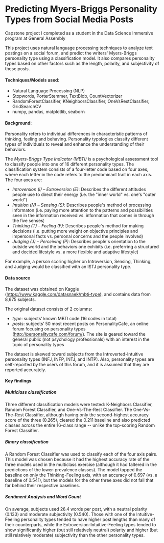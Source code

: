 # Predicting Myers-Briggs Personality Types from Social Media Posts

Capstone project I completed as a student in the Data Science Immersive program at General Assembly

This project uses natural language processing techniques to analyze text postings on a social forum, and predict the writers' Myers-Briggs personality type using a classification model. It also compares personality types based on other factors such as the length, polarity, and subjectivity of these posts.

#### Techniques/Models used:
- Natural Language Processing (NLP)
- Stopwords, PorterStemmer, TextBlob, CountVectorizer
- RandomForestClassifier, KNeighborsClassifier, OneVsRestClassifier, GridSearchCV
- numpy, pandas, matplotlib, seaborn

#### Background:
Personality refers to individual differences in characteristic patterns of thinking, feeling and behaving. Personality typologies classify different types of individuals to reveal and enhance the understanding of their behaviors.

The *_Myers-Briggs Type Indicator (MBTI)_* is a psychological assessment tool to classify people into one of 16 different personality types. The classification system consists of a four-letter code based on four axes, where each letter in the code refers to the predominant trait in each axis. The four axes are:

- *_Introversion (I) – Extroversion (E)_*: Describes the different attitudes people use to direct their energy (i.e. the "inner world" vs. one's "outer world")
- *_Intuition (N) – Sensing (S)_*: Describes people's method of processing informaton (i.e. paying more attention to the patterns and possibilities seen in the information received vs. information that comes in through the five senses)
- *_Thinking (T) – Feeling (F)_*: Describes people's method for making decisions (i.e. putting more weight on objective principles and impersonal facts vs. personal concerns and the people involved)
- *_Judging (J) – Perceiving (P)_*: Describes people's orientation to the outside world and the behaviors one exhibits (i.e. preferring a structured and decided lifestyle vs. a more flexible and adaptive lifestyle)

For example, a person scoring higher on Introversion, Sensing, Thinking, and Judging would be classified with an ISTJ personality type.

#### Data source

The dataset was obtained on Kaggle (https://www.kaggle.com/datasnaek/mbti-type), and contains data from 8,675 subjects.

The original dataset consists of 2 columns:

- *_type_*: subjects’ known MBTI code (16 codes in total)
- *_posts_*: subjects’ 50 most recent posts on PersonalityCafe, an online forum focusing on personality types (http://personalitycafe.com/forum/). The site is geared toward the general public (not psychology professionals) with an interest in the topic of personality types

The dataset is skewed toward subjects from the Introverted-Intuitive personality types (INFJ, INFP, INTJ, and INTP). Also, personality types are self-reported by the users of this forum, and it is assumed that they are reported accurately.

#### Key findings

##### Multiclass classification
Three different classification models were tested: K-Neighbors Classifier, Random Forest Classifier, and One-Vs-The-Rest Classifier. The One-Vs-The-Rest Classifier, although having only the second-highest accuracy score of the three (0.265), cleared the 0.211 baseline and also predicted classes across the entire 16-class range -- unlike the top-scoring Random Forest Classifier.

##### Binary classification
A Random Forest Classifier was used to classify each of the four axis pairs. This model was chosen because it had the highest accuracy rate of the three models used in the multiclass exercise (although it had faltered in the predictions of the lower-prevalence classes). The model topped the baseline on only the Thinking-Feeling axis, with an accuracy of 0.697 (vs. a baseline of 0.541), but the models for the other three axes did not fall that far behind their respective baselines.

##### Sentiment Analysis and Word Count
On average, subjects used 26.4 words per post, with a neutral polarity (0.133) and moderate subjectivity (0.540). Those with one of the Intuitive-Feeling personality types tended to have higher post lengths than many of their counterparts, while the Extroversion-Intuitive-Feeling types tended to show significantly higher (but still relatively neutral) polarity and higher (but still relatively moderate) subjectivity than the other personality types.
